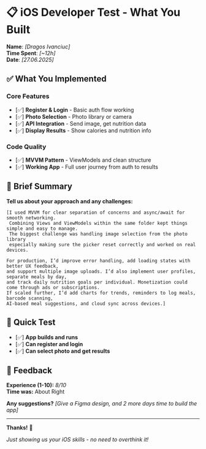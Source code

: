 # 📋 iOS Developer Test - What You Built

**Name**: _[Dragos Ivanciuc]_  
**Time Spent**: _[~12h]_  
**Date**: _[27.06.2025]_

## ✅ What You Implemented

### Core Features
- [✅] **Register & Login** - Basic auth flow working
- [✅] **Photo Selection** - Photo library or camera
- [✅] **API Integration** - Send image, get nutrition data  
- [✅] **Display Results** - Show calories and nutrition info

### Code Quality
- [✅] **MVVM Pattern** - ViewModels and clean structure
- [✅] **Working App** - Full user journey from auth to results

## 💭 Brief Summary

**Tell us about your approach and any challenges:**
```
[I used MVVM for clear separation of concerns and async/await for smooth networking. 
 Combining Views and ViewModels within the same folder kept things simple and easy to manage. 
 The biggest challenge was handling image selection from the photo library 
 especially making sure the picker reset correctly and worked on real devices.

For production, I’d improve error handling, add loading states with better UX feedback, 
and support multiple image uploads. I’d also implement user profiles, separate meals by day, 
and track daily nutrition goals per individual. Monetization could come through ads or subscriptions. 
If scaled further, I’d add charts for trends, reminders to log meals, barcode scanning, 
AI-based meal suggestions, and cloud sync across devices.]
```

## 📱 Quick Test

- [✅] **App builds and runs** 
- [✅] **Can register and login**
- [✅] **Can select photo and get results**

## 💬 Feedback

**Experience (1-10):** _8/10_  
**Time was:** About Right

**Any suggestions?** _[Give a Figma design, and 2 more days time to build the app]_

---

**Thanks!** 🚀 

*Just showing us your iOS skills - no need to overthink it!*

